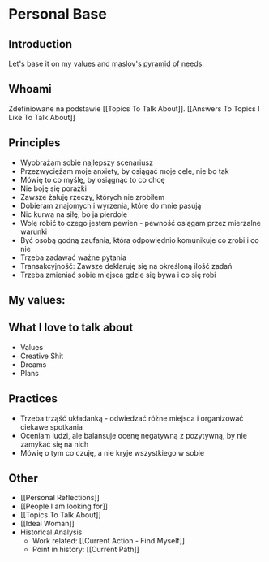 # Personal Base

## Introduction

Let's base it on my values and [maslov's pyramid of needs](https://en.wikipedia.org/wiki/Maslow%27s_hierarchy_of_needs).

## Whoami

Zdefiniowane na podstawie [[Topics To Talk About]].
[[Answers To Topics I Like To Talk About]]

## Principles

- Wyobrażam sobie najlepszy scenariusz
- Przezwyciężam moje anxiety, by osiągać moje cele, nie bo tak
- Mówię to co myślę, by osiągnąć to co chcę
- Nie boję się porażki
- Zawsze żałuję rzeczy, których nie zrobiłem
- Dobieram znajomych i wyrzenia, które do mnie pasują
- Nic kurwa na siłę, bo ja pierdole
- Wolę robić to czego jestem pewien - pewność osiągam przez mierzalne warunki
- Być osobą godną zaufania, która odpowiednio komunikuje co zrobi i co nie
- Trzeba zadawać ważne pytania
- Transakcyjność: Zawsze deklaruję się na określoną ilość zadań
- Trzeba zmieniać sobie miejsca gdzie się bywa i co się robi

## My values:

## What I love to talk about
- Values
- Creative Shit
- Dreams
- Plans

## Practices
- Trzeba trząść układanką - odwiedzać różne miejsca i organizować ciekawe spotkania
- Oceniam ludzi, ale balansuje ocenę negatywną z pozytywną, by nie zamykać się na nich
- Mówię o tym co czuję, a nie kryje wszystkiego w sobie

## Other
- [[Personal Reflections]]
- [[People I am looking for]]
- [[Topics To Talk About]]
- [[Ideal Woman]]
- Historical Analysis
    - Work related: [[Current Action - Find Myself]]
    - Point in history: [[Current Path]]
